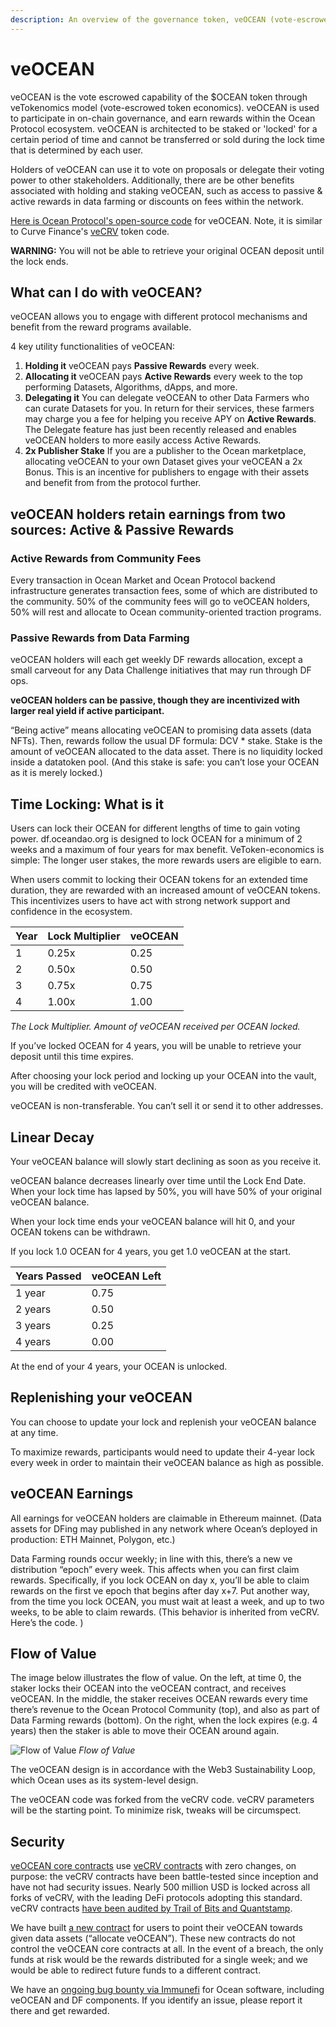 ```yaml
---
description: An overview of the governance token, veOCEAN (vote-escrowed).
---
```


# veOCEAN

veOCEAN is the vote escrowed capability of the $OCEAN token through veTokenomics model (vote-escrowed token economics). veOCEAN is used to participate in on-chain governance, and earn rewards within the Ocean Protocol ecosystem. veOCEAN is architected to be staked or 'locked' for a certain period of time and cannot be transferred or sold during the lock time that is determined by each user.

Holders of veOCEAN can use it to vote on proposals or delegate their voting power to other stakeholders. Additionally, there are be other benefits associated with holding and staking veOCEAN, such as access to passive & active rewards in data farming or discounts on fees within the network.

[Here is Ocean Protocol's open-source code](https://github.com/oceanprotocol/contracts/blob/main/contracts/ve/veFeeDistributor.vy#L240-L256) for veOCEAN. Note, it is similar to Curve Finance's [veCRV](https://curve.readthedocs.io/dao-fees.html) token code.&#x20;

**WARNING:** You will not be able to retrieve your original OCEAN deposit until the lock ends.

## What can I do with veOCEAN?

veOCEAN allows you to engage with different protocol mechanisms and benefit from the reward programs available.

4 key utility functionalities of veOCEAN:

1. **Holding it** veOCEAN pays **Passive Rewards** every week.
2. **Allocating it** veOCEAN pays **Active Rewards** every week to the top performing Datasets, Algorithms, dApps, and more.
3. **Delegating it** You can delegate veOCEAN to other Data Farmers who can curate Datasets for you. In return for their services, these farmers may charge you a fee for helping you receive APY on **Active Rewards**. The Delegate feature has just been recently released and enables veOCEAN holders to more easily access Active Rewards.
4. **2x Publisher Stake** If you are a publisher to the Ocean marketplace, allocating veOCEAN to your own Dataset gives your veOCEAN a 2x Bonus. This is an incentive for publishers to engage with their assets and benefit from from the protocol further.

## veOCEAN holders retain earnings from two sources: **Active & Passive Rewards**

### Active Rewards from Community Fees

Every transaction in Ocean Market and Ocean Protocol backend infrastructure generates transaction fees, some of which are distributed to the community. 50% of the community fees will go to veOCEAN holders, 50% will rest and allocate to Ocean community-oriented traction programs.

### Passive Rewards from Data Farming

veOCEAN holders will each get weekly DF rewards allocation, except a small carveout for any Data Challenge initiatives that may run through DF ops.

**veOCEAN holders can be passive, though they are incentivized with larger real yield if active participant.**

“Being active” means allocating veOCEAN to promising data assets (data NFTs). Then, rewards follow the usual DF formula: DCV \* stake. Stake is the amount of veOCEAN allocated to the data asset. There is no liquidity locked inside a datatoken pool. (And this stake is safe: you can’t lose your OCEAN as it is merely locked.)



## Time Locking: What is it

Users can lock their OCEAN for different lengths of time to gain voting power. df.oceandao.org is designed to lock OCEAN for a minimum of 2 weeks and a maximum of four years for max benefit. VeToken-economics is simple: The longer user stakes, the more rewards users are eligible to earn. &#x20;

When users commit to locking their OCEAN tokens for an extended time duration, they are rewarded with an increased amount of veOCEAN tokens. This incentivizes users to have act with strong network support and confidence in the ecosystem.

| Year | Lock Multiplier | veOCEAN |
| ---- | --------------- | ------- |
| 1    | 0.25x           | 0.25    |
| 2    | 0.50x           | 0.50    |
| 3    | 0.75x           | 0.75    |
| 4    | 1.00x           | 1.00    |

_The Lock Multiplier. Amount of veOCEAN received per OCEAN locked._

If you’ve locked OCEAN for 4 years, you will be unable to retrieve your deposit until this time expires.

After choosing your lock period and locking up your OCEAN into the vault, you will be credited with veOCEAN.

veOCEAN is non-transferable. You can’t sell it or send it to other addresses.

## Linear Decay

Your veOCEAN balance will slowly start declining as soon as you receive it.

veOCEAN balance decreases linearly over time until the Lock End Date. When your lock time has lapsed by 50%, you will have 50% of your original veOCEAN balance.

When your lock time ends your veOCEAN balance will hit 0, and your OCEAN tokens can be withdrawn.

If you lock 1.0 OCEAN for 4 years, you get 1.0 veOCEAN at the start.

| Years Passed | veOCEAN Left |
| ------------ | ------------ |
| 1 year       | 0.75         |
| 2 years      | 0.50         |
| 3 years      | 0.25         |
| 4 years      | 0.00         |

At the end of your 4 years, your OCEAN is unlocked.

## Replenishing your veOCEAN

You can choose to update your lock and replenish your veOCEAN balance at any time.

To maximize rewards, participants would need to update their 4-year lock every week in order to maintain their veOCEAN balance as high as possible.

## veOCEAN Earnings

All earnings for veOCEAN holders are claimable in Ethereum mainnet. (Data assets for DFing may published in any network where Ocean’s deployed in production: ETH Mainnet, Polygon, etc.)

Data Farming rounds occur weekly; in line with this, there’s a new ve distribution “epoch” every week. This affects when you can first claim rewards. Specifically, if you lock OCEAN on day x, you’ll be able to claim rewards on the first ve epoch that begins after day x+7. Put another way, from the time you lock OCEAN, you must wait at least a week, and up to two weeks, to be able to claim rewards. (This behavior is inherited from veCRV. Here’s the code. )



## Flow of Value

The image below illustrates the flow of value. On the left, at time 0, the staker locks their OCEAN into the veOCEAN contract, and receives veOCEAN. In the middle, the staker receives OCEAN rewards every time there’s revenue to the Ocean Protocol Community (top), and also as part of Data Farming rewards (bottom). On the right, when the lock expires (e.g. 4 years) then the staker is able to move their OCEAN around again.

![Flow of Value](../.gitbook/assets/rewards/flow\_of\_value.png) _Flow of Value_

The veOCEAN design is in accordance with the Web3 Sustainability Loop, which Ocean uses as its system-level design.

The veOCEAN code was forked from the veCRV code. veCRV parameters will be the starting point. To minimize risk, tweaks will be circumspect.

## Security

[veOCEAN core contracts](https://github.com/oceanprotocol/contracts/tree/main/contracts/ve) use [veCRV contracts](https://curve.readthedocs.io/dao-vecrv.html) with zero changes, on purpose: the veCRV contracts have been battle-tested since inception and have not had security issues. Nearly 500 million USD is locked across all forks of veCRV, with the leading DeFi protocols adopting this standard. veCRV contracts [have been audited by Trail of Bits and Quantstamp](https://github.com/curvefi/curve-dao-contracts#audits-and-security).

We have built [a new contract](https://github.com/oceanprotocol/contracts/blob/main/contracts/ve/veAllocate.sol) for users to point their veOCEAN towards given data assets (“allocate veOCEAN”). These new contracts do not control the veOCEAN core contracts at all. In the event of a breach, the only funds at risk would be the rewards distributed for a single week; and we would be able to redirect future funds to a different contract.

We have an [ongoing bug bounty via Immunefi](https://immunefi.com/bounty/oceanprotocol/) for Ocean software, including veOCEAN and DF components. If you identify an issue, please report it there and get rewarded.

